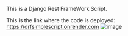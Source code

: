 This is a Django Rest FrameWork Script.

This is the link where the code is deployed: https://drfsimplescript.onrender.com 
![image](https://github.com/socratess/DRFSimpleScript/assets/25992143/43d79df8-fb37-43d7-a04e-5f98e50bc2a9)
